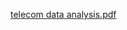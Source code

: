 [telecom data analysis.pdf](https://github.com/shuvabhattacharjee76/Telecom-data/files/10314424/telecom.data.analysis.pdf)
